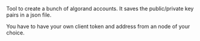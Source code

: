 Tool to create a bunch of algorand accounts. It saves the public/private key pairs in a json file.

You have to have your own client token and address from an node of your choice.

